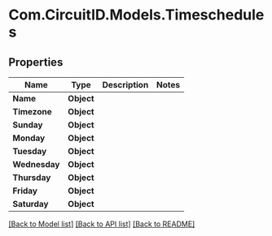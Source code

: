 
# Com.CircuitID.Models.Timeschedules

## Properties

Name | Type | Description | Notes
------------ | ------------- | ------------- | -------------
**Name** | **Object** |  | 
**Timezone** | **Object** |  | 
**Sunday** | **Object** |  | 
**Monday** | **Object** |  | 
**Tuesday** | **Object** |  | 
**Wednesday** | **Object** |  | 
**Thursday** | **Object** |  | 
**Friday** | **Object** |  | 
**Saturday** | **Object** |  | 

[[Back to Model list]](../README.md#documentation-for-models)
[[Back to API list]](../README.md#documentation-for-api-endpoints)
[[Back to README]](../README.md)

